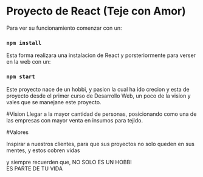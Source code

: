 # Proyecto de React (Teje con Amor)

Para ver su funcionamiento comenzar con un:

### `npm install` 

Esta forma realizara una instalacion de React y porsteriormente para verser en la web con un:
### `npm start`

Este proyecto nace de un hobbi, y pasion la cual ha ido crecion y esta de proyecto desde el primer curso de Desarrollo Web, un poco de la vision y vales que se manejane  este proyecto.

#Vision
Llegar a la mayor cantidad de personas, posicionando como una de las empresas con mayor venta en insumos para tejido.

#Valores

Inspirar a nuestros clientes, para que sus proyectos no solo queden en sus mentes, y estos cobren vidas

y siempre recuerden que, 
NO SOLO ES UN HOBBI <br> ES PARTE DE TU VIDA